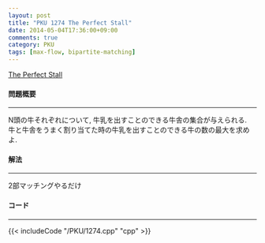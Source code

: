 ```yaml
---
layout: post
title: "PKU 1274 The Perfect Stall"
date: 2014-05-04T17:36:00+09:00
comments: true
category: PKU
tags: [max-flow, bipartite-matching]
---
```


[The Perfect Stall](http://poj.org/problem?id=1274)

#### 問題概要

****

N頭の牛それぞれについて, 牛乳を出すことのできる牛舎の集合が与えられる.  
牛と牛舎をうまく割り当てた時の牛乳を出すことのできる牛の数の最大を求めよ.  

#### 解法

****

2部マッチングやるだけ

#### コード

****

{{< includeCode "/PKU/1274.cpp" "cpp" >}}

